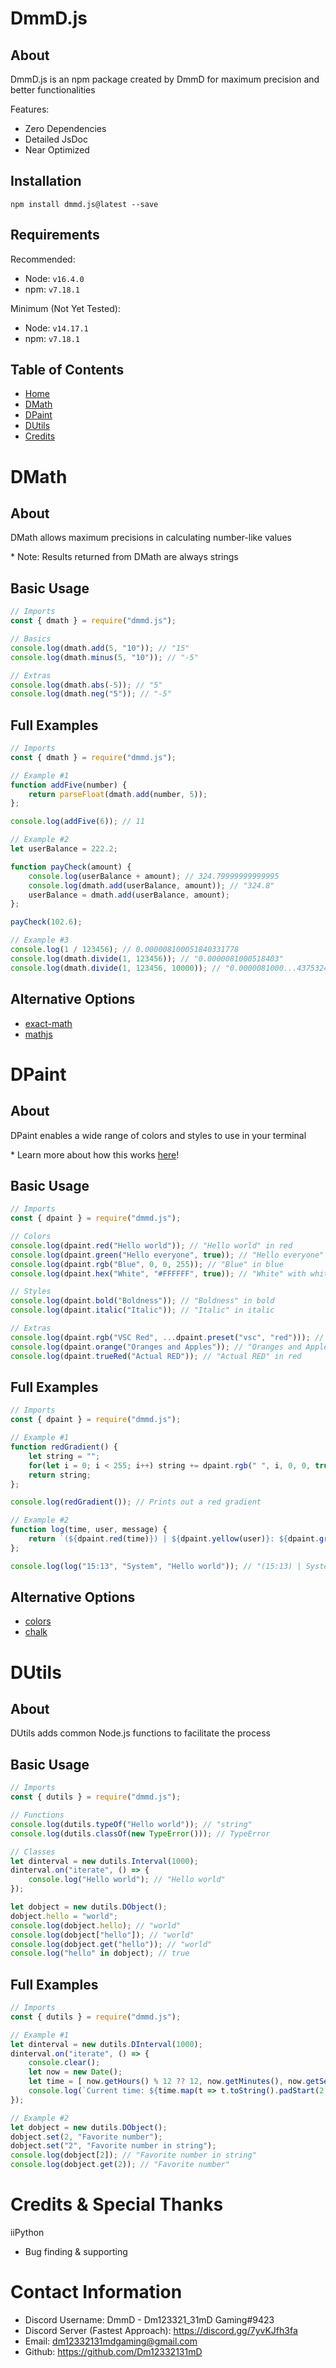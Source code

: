 # DmmD.js

## About

DmmD.js is an npm package created by DmmD for maximum precision and better functionalities

Features:
- Zero Dependencies
- Detailed JsDoc
- Near Optimized

## Installation

```
npm install dmmd.js@latest --save
```

## Requirements

Recommended:
- Node: `v16.4.0`
- npm: `v7.18.1`

Minimum (Not Yet Tested):
- Node: `v14.17.1`
- npm: `v7.18.1`

## Table of Contents

- [Home](#dmmdjs)
- [DMath](#dmath)
- [DPaint](#dpaint)
- [DUtils](#dutils)
- [Credits](#credits--special-thanks)

# DMath

## About

DMath allows maximum precisions in calculating number-like values

\* Note: Results returned from DMath are always strings

## Basic Usage

```js
// Imports
const { dmath } = require("dmmd.js");

// Basics
console.log(dmath.add(5, "10")); // "15"
console.log(dmath.minus(5, "10")); // "-5"

// Extras
console.log(dmath.abs(-5)); // "5"
console.log(dmath.neg("5")); // "-5"
```

## Full Examples

```js
// Imports
const { dmath } = require("dmmd.js");

// Example #1
function addFive(number) {
    return parseFloat(dmath.add(number, 5));
};

console.log(addFive(6)); // 11

// Example #2
let userBalance = 222.2;

function payCheck(amount) {
    console.log(userBalance + amount); // 324.79999999999995
    console.log(dmath.add(userBalance, amount)); // "324.8"
    userBalance = dmath.add(userBalance, amount);
};

payCheck(102.6);

// Example #3
console.log(1 / 123456); // 0.000008100051840331778
console.log(dmath.divide(1, 123456)); // "0.0000081000518403"
console.log(dmath.divide(1, 123456, 10000)); // "0.0000081000...4375324002"
```

## Alternative Options

- [exact-math](https://www.npmjs.com/package/exact-math)
- [mathjs](https://www.npmjs.com/package/mathjs)

# DPaint

## About

DPaint enables a wide range of colors and styles to use in your terminal

\* Learn more about how this works [here](https://en.wikipedia.org/wiki/ANSI_escape_code#Colors)!

## Basic Usage

```js
// Imports
const { dpaint } = require("dmmd.js");

// Colors
console.log(dpaint.red("Hello world")); // "Hello world" in red
console.log(dpaint.green("Hello everyone", true)); // "Hello everyone" with green background
console.log(dpaint.rgb("Blue", 0, 0, 255)); // "Blue" in blue
console.log(dpaint.hex("White", "#FFFFFF", true)); // "White" with white background

// Styles
console.log(dpaint.bold("Boldness")); // "Boldness" in bold
console.log(dpaint.italic("Italic")); // "Italic" in italic

// Extras
console.log(dpaint.rgb("VSC Red", ...dpaint.preset("vsc", "red"))); // "VSC Red" in red with visual studio code display
console.log(dpaint.orange("Oranges and Apples")); // "Oranges and Apples" in orange
console.log(dpaint.trueRed("Actual RED")); // "Actual RED" in red
```

## Full Examples

```js
// Imports
const { dpaint } = require("dmmd.js");

// Example #1
function redGradient() {
    let string = "";
    for(let i = 0; i < 255; i++) string += dpaint.rgb(" ", i, 0, 0, true);
    return string;
};

console.log(redGradient()); // Prints out a red gradient

// Example #2
function log(time, user, message) {
    return `(${dpaint.red(time)}) | ${dpaint.yellow(user)}: ${dpaint.green(message)}`;
};

console.log(log("15:13", "System", "Hello world")); // "(15:13) | System: Hello world"
```

## Alternative Options

- [colors](https://www.npmjs.com/package/colors)
- [chalk](https://www.npmjs.com/package/chalk)

# DUtils

## About

DUtils adds common Node.js functions to facilitate the process

## Basic Usage

```js
// Imports
const { dutils } = require("dmmd.js");

// Functions
console.log(dutils.typeOf("Hello world")); // "string"
console.log(dutils.classOf(new TypeError())); // TypeError

// Classes
let dinterval = new dutils.Interval(1000);
dinterval.on("iterate", () => {
    console.log("Hello world"); // "Hello world"
});

let dobject = new dutils.DObject();
dobject.hello = "world";
console.log(dobject.hello); // "world"
console.log(dobject["hello"]); // "world"
console.log(dobject.get("hello")); // "world"
console.log("hello" in dobject); // true
```

## Full Examples

```js
// Imports
const { dutils } = require("dmmd.js");

// Example #1
let dinterval = new dutils.DInterval(1000);
dinterval.on("iterate", () => {
    console.clear();
    let now = new Date();
    let time = [ now.getHours() % 12 ?? 12, now.getMinutes(), now.getSeconds() ];
    console.log(`Current time: ${time.map(t => t.toString().padStart(2, "0")).join(":")}`);
});

// Example #2
let dobject = new dutils.DObject();
dobject.set(2, "Favorite number");
dobject.set("2", "Favorite number in string");
console.log(dobject[2]); // "Favorite number in string"
console.log(dobject.get(2)); // "Favorite number"
```

# Credits & Special Thanks

iiPython
- Bug finding & supporting

# Contact Information

- Discord Username: DmmD - Dm123321_31mD Gaming#9423
- Discord Server (Fastest Approach): https://discord.gg/7yvKJfh3fa
- Email: dm12332131mdgaming@gmail.com
- Github: https://github.com/Dm12332131mD